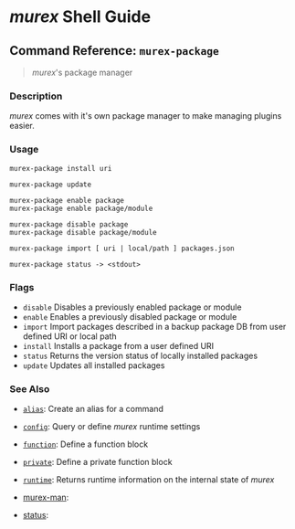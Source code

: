 # _murex_ Shell Guide

## Command Reference: `murex-package`

> _murex_'s package manager

### Description

_murex_ comes with it's own package manager to make managing plugins easier.

### Usage

    murex-package install uri
    
    murex-package update
    
    murex-package enable package
    murex-package enable package/module
    
    murex-package disable package
    murex-package disable package/module
    
    murex-package import [ uri | local/path ] packages.json
    
    murex-package status -> <stdout>

### Flags

* `disable`
    Disables a previously enabled package or module
* `enable`
    Enables a previously disabled package or module
* `import`
    Import packages described in a backup package DB from user defined URI or local path
* `install`
    Installs a package from a user defined URI
* `status`
    Returns the version status of locally installed packages
* `update`
    Updates all installed packages

### See Also

* [`alias`](../commands/alias.md):
  Create an alias for a command
* [`config`](../commands/config.md):
  Query or define _murex_ runtime settings
* [`function`](../commands/function.md):
  Define a function block
* [`private`](../commands/private.md):
  Define a private function block
* [`runtime`](../commands/runtime.md):
  Returns runtime information on the internal state of _murex_
* [murex-man](../commands/murex-man.md):
  
* [status](../commands/status.md):
  